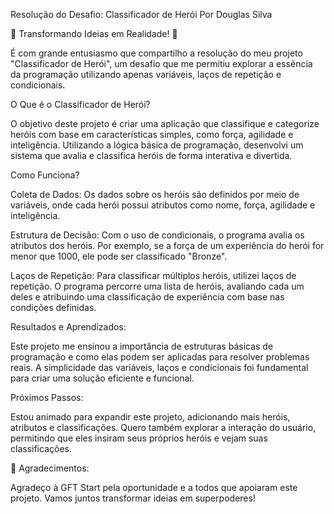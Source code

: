 Resolução do Desafio: Classificador de Herói
Por Douglas Silva

🌟 Transformando Ideias em Realidade! 🌟

É com grande entusiasmo que compartilho a resolução do meu projeto "Classificador de Herói", um desafio que me permitiu explorar a essência da programação utilizando apenas variáveis, laços de repetição e condicionais.

O Que é o Classificador de Herói?

O objetivo deste projeto é criar uma aplicação que classifique e categorize heróis com base em características simples, como força, agilidade e inteligência. Utilizando a lógica básica de programação, desenvolvi um sistema que avalia e classifica heróis de forma interativa e divertida.

Como Funciona?

Coleta de Dados: Os dados sobre os heróis são definidos por meio de variáveis, onde cada herói possui atributos como nome, força, agilidade e inteligência.

Estrutura de Decisão: Com o uso de condicionais, o programa avalia os atributos dos heróis. Por exemplo, se a força de um experiência do herói for menor que 1000, ele pode ser classificado "Bronze".

Laços de Repetição: Para classificar múltiplos heróis, utilizei laços de repetição. O programa percorre uma lista de heróis, avaliando cada um deles e atribuindo uma classificação de experiência com base nas condições definidas.

    
Resultados e Aprendizados:

Este projeto me ensinou a importância de estruturas básicas de programação e como elas podem ser aplicadas para resolver problemas reais. A simplicidade das variáveis, laços e condicionais foi fundamental para criar uma solução eficiente e funcional.

Próximos Passos:

Estou animado para expandir este projeto, adicionando mais heróis, atributos e classificações. Quero também explorar a interação do usuário, permitindo que eles insiram seus próprios heróis e vejam suas classificações.

🌈 Agradecimentos:

Agradeço à GFT Start pela oportunidade e a todos que apoiaram este projeto. Vamos juntos transformar ideias em superpoderes!



